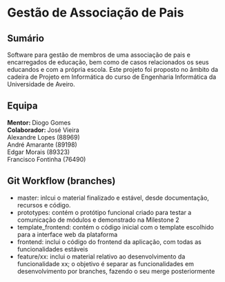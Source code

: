 # Gestão de Associação de Pais

## Sumário
Software para gestão de membros de uma associação de pais e encarregados de educação, bem como de casos relacionados os seus educandos e com a própria escola. Este projeto foi proposto no âmbito da cadeira de Projeto em Informática do curso de Engenharia Informática da Universidade de Aveiro.


## Equipa
<b>Mentor: </b> Diogo Gomes \
<b>Colaborador: </b> José Vieira \
Alexandre Lopes (88969) \
André Amarante (89198) \
Edgar Morais (89323) \
Francisco Fontinha (76490)


## Git Workflow (branches)
- master: inlcui o material finalizado e estável, desde documentação, recursos e código.
- prototypes: contém o protótipo funcional criado para testar a comunicação de módulos e demonstrado na Milestone 2
- template_frontend: contém o código inicial com o template escolhido para a interface web da plataforma
- frontend: inclui o código do frontend da aplicação, com todas as funcionalidades estáveis
- feature/xx: inclui o material relativo ao desenvolvimento da funcionalidade xx; o objetivo é separar as funcionalidades em desenvolvimento por branches, fazendo o seu merge posteriormente
